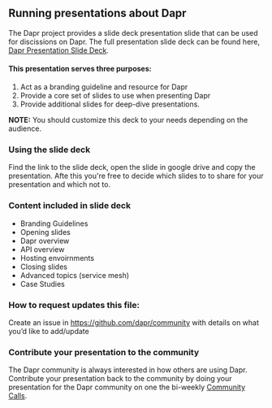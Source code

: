 ## Running presentations about Dapr
The Dapr project provides a slide deck presentation slide that can be used for discissions on Dapr. The full presentation slide deck can be found here, [Dapr Presentation Slide Deck](https://docs.google.com/presentation/d/1U8PY2j0ew10n1yXKxF9lTLTRJ6OLSscn/edit?usp=sharing&ouid=115924791314872397226&rtpof=true&sd=true).

#### This presentation serves three purposes:
1. Act as a branding guideline and resource for Dapr
2. Provide a core set of slides to use when presenting Dapr
3. Provide additional slides for deep-dive presentations. 

**NOTE:** You should customize this deck to your needs depending on the audience. 

### Using the slide deck
Find the link to the slide deck, open the slide in google drive and copy the presentation. Afte this you're free to decide which slides to to share for your presentation and which not to.  

### Content included in slide deck
- Branding Guidelines
- Opening slides
- Dapr overview
- API overview
- Hosting envoirnments 
- Closing slides
- Advanced topics (service mesh)
- Case Studies

### How to request updates this file:
Create an issue in https://github.com/dapr/community with details on what you’d like to add/update

### Contribute your presentation to the community
The Dapr community is always interested in how others are using Dapr. Contribute your presentation back to the community by doing your presentation for the Dapr community on one the bi-weekly [Community Calls](https://github.com/dapr/community). 

